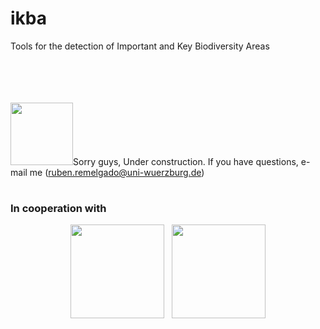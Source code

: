 # ikba


<p>
Tools for the detection of Important and Key Biodiversity Areas
</p>

<br>
<br>
<br>
<br>


<table>
<tr>
<tc width="300"><img src="https://octodex.github.com/images/constructocat2.jpg" height="100"></tc>
<tc width="300">Sorry guys, Under construction. If you have questions, e-mail me (<a href="mailto:ruben.remelgado@uni-wuerzburg.de">ruben.remelgado@uni-wuerzburg.de</a>)</tc>
</tr>
  
</table>
<p align="center">



</p>



### In cooperation with
<p align="center">
<img src="http://www.birdlife.ch/sites/default/files/IBA-Stamp_2.jpg" height="150">&nbsp;&nbsp;&nbsp;<img src="https://www.birdlife.org/sites/default/files/logo_0.png" height="150">
</p>
